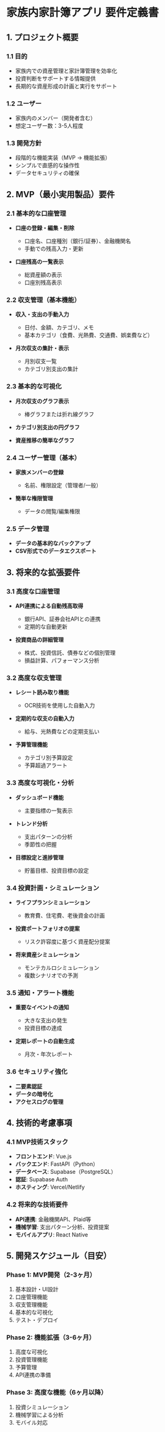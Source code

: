 # 家族内家計簿アプリ 要件定義書
## 1. プロジェクト概要
### 1.1 目的
- 家族内での資産管理と家計簿管理を効率化
- 投資判断をサポートする情報提供
- 長期的な資産形成の計画と実行をサポート

### 1.2 ユーザー
- 家族内のメンバー（開発者含む）
- 想定ユーザー数：3-5人程度

### 1.3 開発方針
- 段階的な機能実装（MVP → 機能拡張）
- シンプルで直感的な操作性
- データセキュリティの確保

## 2. MVP（最小実用製品）要件
### 2.1 基本的な口座管理
- **口座の登録・編集・削除**
    - 口座名、口座種別（銀行/証券）、金融機関名
    - 手動での残高入力・更新

- **口座残高の一覧表示**
    - 総資産額の表示
    - 口座別残高表示

### 2.2 収支管理（基本機能）
- **収入・支出の手動入力**
    - 日付、金額、カテゴリ、メモ
    - 基本カテゴリ（食費、光熱費、交通費、娯楽費など）

- **月次収支の集計・表示**
    - 月別収支一覧
    - カテゴリ別支出の集計

### 2.3 基本的な可視化
- **月次収支のグラフ表示**
    - 棒グラフまたは折れ線グラフ

- **カテゴリ別支出の円グラフ**
- **資産推移の簡単なグラフ**

### 2.4 ユーザー管理（基本）
- **家族メンバーの登録**
    - 名前、権限設定（管理者/一般）

- **簡単な権限管理**
    - データの閲覧/編集権限

### 2.5 データ管理
- **データの基本的なバックアップ**
- **CSV形式でのデータエクスポート**

## 3. 将来的な拡張要件
### 3.1 高度な口座管理
- **API連携による自動残高取得**
    - 銀行API、証券会社APIとの連携
    - 定期的な自動更新

- **投資商品の詳細管理**
    - 株式、投資信託、債券などの個別管理
    - 損益計算、パフォーマンス分析

### 3.2 高度な収支管理
- **レシート読み取り機能**
    - OCR技術を使用した自動入力

- **定期的な収支の自動入力**
    - 給与、光熱費などの定期支払い

- **予算管理機能**
    - カテゴリ別予算設定
    - 予算超過アラート

### 3.3 高度な可視化・分析
- **ダッシュボード機能**
    - 主要指標の一覧表示

- **トレンド分析**
    - 支出パターンの分析
    - 季節性の把握

- **目標設定と進捗管理**
    - 貯蓄目標、投資目標の設定

### 3.4 投資計画・シミュレーション
- **ライフプランシミュレーション**
    - 教育費、住宅費、老後資金の計画

- **投資ポートフォリオの提案**
    - リスク許容度に基づく資産配分提案

- **将来資産シミュレーション**
    - モンテカルロシミュレーション
    - 複数シナリオでの予測

### 3.5 通知・アラート機能
- **重要なイベントの通知**
    - 大きな支出の発生
    - 投資目標の達成

- **定期レポートの自動生成**
    - 月次・年次レポート

### 3.6 セキュリティ強化
- **二要素認証**
- **データの暗号化**
- **アクセスログの管理**

## 4. 技術的考慮事項
### 4.1 MVP技術スタック
- **フロントエンド**: Vue.js
- **バックエンド**: FastAPI（Python）
- **データベース**: Supabase（PostgreSQL）
- **認証**: Supabase Auth
- **ホスティング**: Vercel/Netlify

### 4.2 将来的な技術要件
- **API連携**: 金融機関API、Plaid等
- **機械学習**: 支出パターン分析、投資提案
- **モバイルアプリ**: React Native

## 5. 開発スケジュール（目安）
### Phase 1: MVP開発（2-3ヶ月）
1. 基本設計・UI設計
2. 口座管理機能
3. 収支管理機能
4. 基本的な可視化
5. テスト・デプロイ

### Phase 2: 機能拡張（3-6ヶ月）
1. 高度な可視化
2. 投資管理機能
3. 予算管理
4. API連携の準備

### Phase 3: 高度な機能（6ヶ月以降）
1. 投資シミュレーション
2. 機械学習による分析
3. モバイル対応
